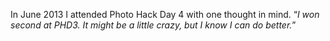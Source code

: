 In June 2013 I attended Photo Hack Day 4 with one thought in mind. “*I won second at PHD3. It might be a little crazy, but I know I can do better.*”
